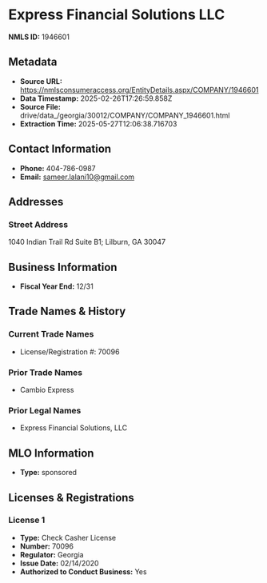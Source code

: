 # Express Financial Solutions LLC

**NMLS ID:** 1946601

## Metadata
- **Source URL:** https://nmlsconsumeraccess.org/EntityDetails.aspx/COMPANY/1946601
- **Data Timestamp:** 2025-02-26T17:26:59.858Z
- **Source File:** drive/data_/georgia/30012/COMPANY/COMPANY_1946601.html
- **Extraction Time:** 2025-05-27T12:06:38.716703

## Contact Information
- **Phone:** 404-786-0987
- **Email:** sameer.lalani10@gmail.com

## Addresses
### Street Address
1040 Indian Trail Rd Suite B1; Lilburn, GA 30047

## Business Information
- **Fiscal Year End:** 12/31

## Trade Names & History
### Current Trade Names
- License/Registration #: 70096

### Prior Trade Names
- Cambio Express

### Prior Legal Names
- Express Financial Solutions, LLC

## MLO Information
- **Type:** sponsored

## Licenses & Registrations

### License 1
- **Type:** Check Casher License
- **Number:** 70096
- **Regulator:** Georgia
- **Issue Date:** 02/14/2020
- **Authorized to Conduct Business:** Yes
